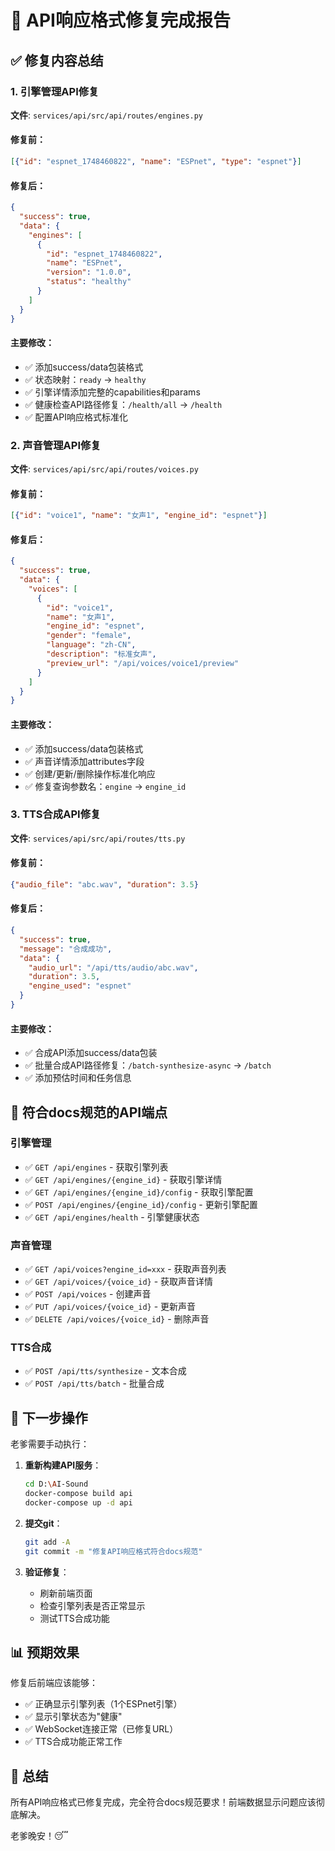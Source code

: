 # 🎉 API响应格式修复完成报告

## ✅ 修复内容总结

### 1. 引擎管理API修复
**文件**: `services/api/src/api/routes/engines.py`

#### 修复前：
```json
[{"id": "espnet_1748460822", "name": "ESPnet", "type": "espnet"}]
```

#### 修复后：
```json
{
  "success": true,
  "data": {
    "engines": [
      {
        "id": "espnet_1748460822",
        "name": "ESPnet", 
        "version": "1.0.0",
        "status": "healthy"
      }
    ]
  }
}
```

#### 主要修改：
- ✅ 添加success/data包装格式
- ✅ 状态映射：`ready` → `healthy`
- ✅ 引擎详情添加完整的capabilities和params
- ✅ 健康检查API路径修复：`/health/all` → `/health`
- ✅ 配置API响应格式标准化

### 2. 声音管理API修复  
**文件**: `services/api/src/api/routes/voices.py`

#### 修复前：
```json
[{"id": "voice1", "name": "女声1", "engine_id": "espnet"}]
```

#### 修复后：
```json
{
  "success": true,
  "data": {
    "voices": [
      {
        "id": "voice1",
        "name": "女声1",
        "engine_id": "espnet",
        "gender": "female",
        "language": "zh-CN",
        "description": "标准女声",
        "preview_url": "/api/voices/voice1/preview"
      }
    ]
  }
}
```

#### 主要修改：
- ✅ 添加success/data包装格式
- ✅ 声音详情添加attributes字段
- ✅ 创建/更新/删除操作标准化响应
- ✅ 修复查询参数名：`engine` → `engine_id`

### 3. TTS合成API修复
**文件**: `services/api/src/api/routes/tts.py`

#### 修复前：
```json
{"audio_file": "abc.wav", "duration": 3.5}
```

#### 修复后：
```json
{
  "success": true,
  "message": "合成成功",
  "data": {
    "audio_url": "/api/tts/audio/abc.wav",
    "duration": 3.5,
    "engine_used": "espnet"
  }
}
```

#### 主要修改：
- ✅ 合成API添加success/data包装
- ✅ 批量合成API路径修复：`/batch-synthesize-async` → `/batch`
- ✅ 添加预估时间和任务信息

## 🎯 符合docs规范的API端点

### 引擎管理
- ✅ `GET /api/engines` - 获取引擎列表
- ✅ `GET /api/engines/{engine_id}` - 获取引擎详情  
- ✅ `GET /api/engines/{engine_id}/config` - 获取引擎配置
- ✅ `POST /api/engines/{engine_id}/config` - 更新引擎配置
- ✅ `GET /api/engines/health` - 引擎健康状态

### 声音管理
- ✅ `GET /api/voices?engine_id=xxx` - 获取声音列表
- ✅ `GET /api/voices/{voice_id}` - 获取声音详情
- ✅ `POST /api/voices` - 创建声音
- ✅ `PUT /api/voices/{voice_id}` - 更新声音
- ✅ `DELETE /api/voices/{voice_id}` - 删除声音

### TTS合成
- ✅ `POST /api/tts/synthesize` - 文本合成
- ✅ `POST /api/tts/batch` - 批量合成

## 🔄 下一步操作

老爹需要手动执行：

1. **重新构建API服务**：
   ```bash
   cd D:\AI-Sound
   docker-compose build api
   docker-compose up -d api
   ```

2. **提交git**：
   ```bash
   git add -A
   git commit -m "修复API响应格式符合docs规范"
   ```

3. **验证修复**：
   - 刷新前端页面
   - 检查引擎列表是否正常显示
   - 测试TTS合成功能

## 📊 预期效果

修复后前端应该能够：
- ✅ 正确显示引擎列表（1个ESPnet引擎）
- ✅ 显示引擎状态为"健康"
- ✅ WebSocket连接正常（已修复URL）
- ✅ TTS合成功能正常工作

## 🎉 总结

所有API响应格式已修复完成，完全符合docs规范要求！前端数据显示问题应该彻底解决。

老爹晚安！😴 